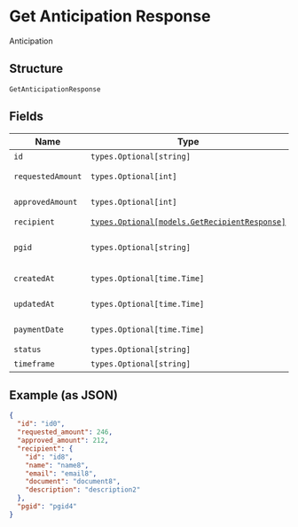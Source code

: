 
# Get Anticipation Response

Anticipation

## Structure

`GetAnticipationResponse`

## Fields

| Name | Type | Tags | Description |
|  --- | --- | --- | --- |
| `id` | `types.Optional[string]` | Optional | Id |
| `requestedAmount` | `types.Optional[int]` | Optional | Requested amount |
| `approvedAmount` | `types.Optional[int]` | Optional | Approved amount |
| `recipient` | [`types.Optional[models.GetRecipientResponse]`](../../doc/models/get-recipient-response.md) | Optional | Recipient |
| `pgid` | `types.Optional[string]` | Optional | Anticipation id on the gateway |
| `createdAt` | `types.Optional[time.Time]` | Optional | Creation date |
| `updatedAt` | `types.Optional[time.Time]` | Optional | Last update date |
| `paymentDate` | `types.Optional[time.Time]` | Optional | Payment date |
| `status` | `types.Optional[string]` | Optional | Status |
| `timeframe` | `types.Optional[string]` | Optional | Timeframe |

## Example (as JSON)

```json
{
  "id": "id0",
  "requested_amount": 246,
  "approved_amount": 212,
  "recipient": {
    "id": "id8",
    "name": "name8",
    "email": "email8",
    "document": "document8",
    "description": "description2"
  },
  "pgid": "pgid4"
}
```

